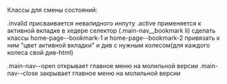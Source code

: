 Классы для смены состояний:

.invalid присваивается невалидного инпуту
.active применяется к активной вкладке в хедере селектор (.main-nav__bookmark li)
   сделать классы home-page--bookmark-1 и home-page--bookmark-2
   привязать к ним "цвет активной вкладки" и див с нужным колесом(для каждого колеса свой див-html)

.main-nav--open открывает главное меню на молильной версии
.main-nav--close закрывает главное меню на молильной версии
